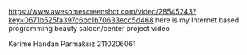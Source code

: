 https://www.awesomescreenshot.com/video/28545243?key=0671b525fa397c6bc1b70633edc5d468
here is my Internet based programming beauty saloon/center project video

Kerime Handan Parmaksız 2110206061
